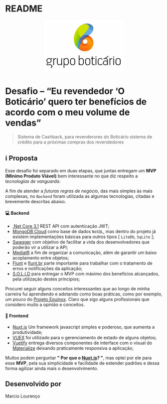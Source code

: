 # README

<p align="center">
  <img src="https://github.com/XDevelopers/boti-cashback/blob/master/front/static/assets/images/github/boticario.png?raw=true" alt=""/>
</p>

# Desafio – “Eu revendedor ‘O Boticário’ quero ter benefícios de acordo com o meu volume de vendas”

> Sistema de Cashback, para revenderores do Boticário sistema de crédito para a próximas compras dos revendedores

## :information_source: Proposta

Esse desafio foi separado em duas etapas, que juntas entregam um **MVP (Mínimo Produto Viável)** bem interessante no que diz respeito a *tecnologias de vanguarda*.

A fim de atender a *futuras regras de negócio*, das mais simples às mais complexas, no `Backend` foram utilizada as algumas tecnologias, citadas e brevemente descritas abaixo.

#### 💻 Backend

- [.Net Core 3.1][dotnet-url] REST API com autenticação JWT;
- [MongoDB Cloud][mongo-url] como base de dados `NoSQL`, mas dentro do projeto já existem implementações básicas para outros tipos [ `LiteDb`, `SqLite` ];
- [Swagger][swagger-url] com objetivo de facilitar a vida dos desenvolvedores que poderão vir a utilizar a API;
- [MediatR][mediatr-url] a fim de organizar a comunicação, além de garantir um baixo acoplamento entre objetos;
- [Flunt][flunt-url] e [flunt.br][flunt-br-url] parte importante para trabalhar com o tratamento de erros e notificações da aplicação;
- [S.O.L.I.D][solid-url] para entregar o MVP com máximo dos benefícios alcançados, pela utilização destes príncipios;

Procurei seguir alguns conceitos interessantes que ao longo de minha carreira fui aprendendo e adotando como boas práticas, como por exemplo, um pouco do [Projeto Equinox][equinox-url]. Claro que sigo alguns profissionais que considero muito a opinião e conceitos.


#### 🔖 Frontend

- [Nuxt.js][nuxt-url] Um framework javascript simples e poderoso, que aumenta a produtividade;
- [VUEX][vuex-ur] foi utilizado para o gerenciamento de estado de alguns objetos;
- [Vuetify][vuetify-url] entrega diversos componentes de interface com o visual do [Materialize][materialize-url] deixando praticamente responsiva a aplicação;

Muitos podem perguntar **" Por que o [Nuxt.js][nuxt-url]? "**, mas optei por ele para esse **MVP**, pela sua simplicidade e facilidade de estender padrões e dessa forma agilizar ainda mais o desenvolvimento.






## Desenvolvido por

Marcio Lourenço


[nuxt-url]:https://nuxtjs.org/
[vuex-ur]:https://vuex.vuejs.org/
[vuetify-url]:https://vuetifyjs.com/
[materialize-url]:https://materializecss.com/

[equinox-url]:https://github.com/EduardoPires/EquinoxProject
[solid-url]:https://medium.com/desenvolvendo-com-paixao/o-que-%C3%A9-solid-o-guia-completo-para-voc%C3%AA-entender-os-5-princ%C3%ADpios-da-poo-2b937b3fc530
[mediatr-url]:https://github.com/jbogard/MediatR/wiki
[swagger-url]:https://swagger.io/tools/swagger-ui/
[mongo-url]:https://www.mongodb.com/cloud
[dotnet-url]:https://dotnet.microsoft.com/download
[flunt-url]:https://github.com/andrebaltieri/flunt
[flunt-br-url]:https://github.com/lira92/flunt.br



